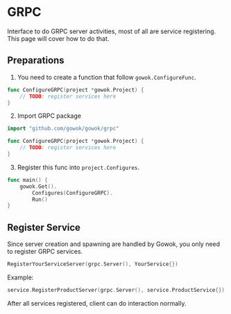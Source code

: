 # GRPC
Interface to do GRPC server activities, most of all are service registering.
This page will cover how to do that.

## Preparations
1. You need to create a function that follow `gowok.ConfigureFunc`.
```go
func ConfigureGRPC(project *gowok.Project) {
    // TODO: register services here
}
```

2. Import GRPC package
```go
import "github.com/gowok/gowok/grpc"

func ConfigureGRPC(project *gowok.Project) {
    // TODO: register services here
}
```

3. Register this func into `project.Configures`.
```go
func main() {
    gowok.Get().
        Configures(ConfigureGRPC).
        Run()
}
```

## Register Service
Since server creation and spawning are handled by Gowok, you only need to register GRPC services.

```go
RegisterYourServiceServer(grpc.Server(), YourService{})
```

Example:
```go
service.RegisterProductServer(grpc.Server(), service.ProductService{})
```

After all services registered, client can do interaction normally.

